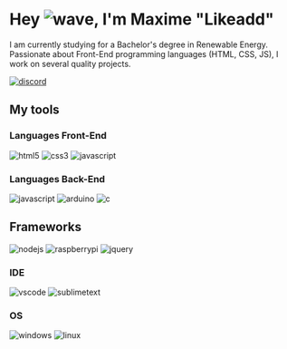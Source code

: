 # Hey ![wave], I'm Maxime "Likeadd"

I am currently studying for a Bachelor's degree in Renewable Energy. Passionate about Front-End programming languages (HTML, CSS, JS), I work on several quality projects.

[![discord]](https://discord.com/users/230719532073746432)
## My tools

### Languages Front-End
![html5] ![css3] ![javascript]

### Languages Back-End
![javascript] ![arduino] ![c]

## Frameworks
![nodejs] ![raspberrypi] ![jquery]

### IDE
![vscode] ![sublimetext]

### OS
![windows] ![linux]


<!-- Icons -->
[wave]: https://cdn.jsdelivr.net/gh/Readme-Workflows/Readme-Icons@1.1.0/icons/gifs/wave.gif

<!-- Badges -->
[issueOpened]: https://cdn.jsdelivr.net/gh/Readme-Workflows/Readme-Icons@main/icons/octicons/IssueOpened.svg
[issueClosed]: https://cdn.jsdelivr.net/gh/Readme-Workflows/Readme-Icons@main/icons/octicons/IssueClosed.svg

[prOpened]: https://cdn.jsdelivr.net/gh/Readme-Workflows/Readme-Icons@main/icons/octicons/PullRequestOpened.svg
[prClosed]: https://cdn.jsdelivr.net/gh/Readme-Workflows/Readme-Icons@main/icons/octicons/PullRequestClosed.svg
[prMerged]: https://cdn.jsdelivr.net/gh/Readme-Workflows/Readme-Icons@main/icons/octicons/PullRequestMerged.svg

[comment]: https://cdn.jsdelivr.net/gh/Readme-Workflows/Readme-Icons@main/icons/octicons/Comment.svg

[changesRequested]: https://cdn.jsdelivr.net/gh/Readme-Workflows/Readme-Icons@main/icons/octicons/RequestedChanges.svg
[approved]: https://cdn.jsdelivr.net/gh/Readme-Workflows/Readme-Icons@main/icons/octicons/ApprovedChanges.svg

[repoCreated]: https://cdn.jsdelivr.net/gh/Readme-Workflows/Readme-Icons@main/icons/octicons/Repository.svg
[newRelease]: https://cdn.jsdelivr.net/gh/Readme-Workflows/Readme-Icons@main/icons/octicons/Release.svg
[star]: https://cdn.jsdelivr.net/gh/Readme-Workflows/Readme-Icons@main/icons/octicons/StarredRepository.svg
[wiki]: https://cdn.jsdelivr.net/gh/Readme-Workflows/Readme-Icons@main/icons/octicons/Wiki.svg
[fork]: https://cdn.jsdelivr.net/gh/Readme-Workflows/Readme-Icons@main/icons/octicons/ForkedRepository.svg
[people]: https://cdn.jsdelivr.net/gh/Readme-Workflows/Readme-Icons@main/icons/octicons/People.svg

<!-- Meta Badge -->
[junit5]: https://img.shields.io/badge/JUnit5-323330?style=for-the-badge&logo=junit5

<!--- https://github.com/alexandresanlim/Badges4-README.md-Profile#-group- -->
[discord]: https://img.shields.io/badge/Discord-323330?style=for-the-badge&logo=discord

<!--- https://github.com/alexandresanlim/Badges4-README.md-Profile#-languages- -->
[java]: https://img.shields.io/badge/Java-323330?style=for-the-badge&logo=java
[php]: https://img.shields.io/badge/PHP-323330?style=for-the-badge&logo=php
[javascript]: https://img.shields.io/badge/JavaScript-323330?style=for-the-badge&logo=javascript
[html5]: https://img.shields.io/badge/HTML5-323330?style=for-the-badge&logo=html5
[css3]: https://img.shields.io/badge/CSS3-323330?style=for-the-badge&logo=css3
[c]: https://img.shields.io/badge/C-00599C?style=for-the-badge&logo=c&logoColor=white

<!--- https://github.com/alexandresanlim/Badges4-README.md-Profile#-frameworks- -->
[nodejs]: https://img.shields.io/badge/Node.js-339933?style=for-the-badge&logo=nodedotjs&logoColor=white
[npm]: https://img.shields.io/badge/npm-CB3837?style=for-the-badge&logo=npm&logoColor=white
[raspberrypi]: https://img.shields.io/badge/RASPBERRY%20PI-C51A4A.svg?&style=for-the-badge&logo=raspberry%20pi&logoColor=white
[tailwindcss]: https://img.shields.io/badge/Tailwind_CSS-38B2AC?style=for-the-badge&logo=tailwind-css&logoColor=white
[jquery]: https://img.shields.io/badge/jQuery-0769AD?style=for-the-badge&logo=jquery&logoColor=white
[arduino]: https://img.shields.io/badge/Arduino_IDE-00979D?style=for-the-badge&logo=arduino&logoColor=white

<!--- https://github.com/alexandresanlim/Badges4-README.md-Profile#-cloud-  -->
[digitalocean]: https://img.shields.io/badge/Digital_Ocean-0080FF?style=for-the-badge&logo=DigitalOcean&logoColor=white

<!--- https://github.com/alexandresanlim/Badges4-README.md-Profile#-os- -->
[windows]: https://img.shields.io/badge/Windows-0078D6?style=for-the-badge&logo=windows&logoColor=white
[linux]: https://img.shields.io/badge/Linux-FCC624?style=for-the-badge&logo=linux&logoColor=black

<!--- https://github.com/alexandresanlim/Badges4-README.md-Profile#-ide- -->
[vscode]: https://img.shields.io/badge/Visual_Studio_Code-0078D4?style=for-the-badge&logo=visual%20studio%20code&logoColor=white
[sublimetext]: https://img.shields.io/badge/sublime_text-%23575757.svg?&style=for-the-badge&logo=sublime-text&logoColor=important
